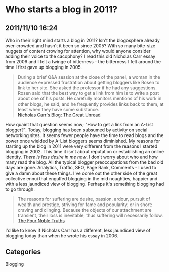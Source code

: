 # Who starts a blog in 2011?

## 2011/11/10 16:24

Who in their right mind starts a blog in 2011? Isn't the blogosphere 
already over-crowded and hasn't it been so since 2005? With so many 
bite-size nuggets of content crowing for attention, why would anyone 
consider adding their voice to the cacophony? I read this old Nicholas 
Carr essay from 2006 and I felt a twinge of bitterness - the bitterness 
I felt around the time I first gave up blogging in 2005. 

> During a brief Q&A session at the close of the panel, a woman in the 
> audience expressed frustration about getting bloggers like Rosen to link 
> to her site. She asked the professor if he had any suggestions. Rosen 
> said that the best way to get a link from him is to write a post about 
> one of his posts. He carefully monitors mentions of his work in other 
> blogs, he said, and he frequently provides links back to them, at least 
> when they have some substance.  
> [Nicholas Carr's Blog: The Great Unread][1]

How quaint that question seems now; "How to get a link from an A-List 
blogger?". Today, blogging has been subsumed by activity on social 
networking sites. It seems fewer people have the time to read blogs and 
the power once wielded by A-List bloggers seems diminished. My reasons 
for starting up the blog in 2011 were very different from the reasons I 
started blogging in 2002. This time it isn't about reputation or 
establishing an online identity. *There is less desire in me now*. I 
don't worry about who and how many read the blog. All the typical 
blogger preoccupations from the bad old days are gone. Analytics, 
Traffic, SEO, Page Rank, Comments - I used to give a damn about these 
things. I've come out the other side of the great collective ennui that 
engulfed blogging in the mid noughties, happier and with a less 
jaundiced view of blogging. Perhaps it's something blogging had to go 
through. 

> The reasons for suffering are desire, passion, ardour, pursuit of wealth 
> and prestige, striving for fame and popularity, or in short: craving and 
> clinging. Because the objects of our attachment are transient, their 
> loss is inevitable, thus suffering will necessarily follow.  
> [The Four Noble Truths][2]

I'd like to know if Nicholas Carr has a different, less jaundiced view 
of blogging today than when he wrote his essay in 2006.

[1]: http://www.roughtype.com/archives/2006/08/the_great_unrea.php
[2]: http://www.thebigview.com/buddhism/fourtruths.html

## Categories
Blogging
